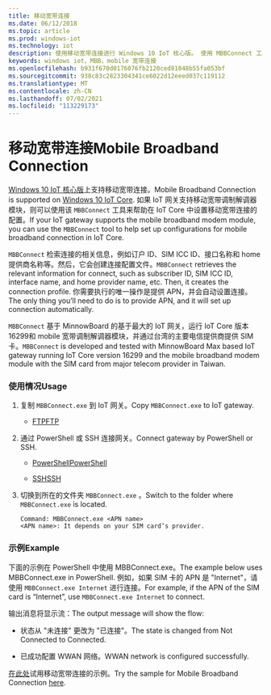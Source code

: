 ```yaml
---
title: 移动宽带连接
ms.date: 06/12/2018
ms.topic: article
ms.prod: windows-iot
ms.technology: iot
description: 使用移动宽带连接进行 Windows 10 IoT 核心版。 使用 MBBConnect 工具帮助在 IoT Core 中设置移动宽带连接的配置。
keywords: windows iot，MBB，mobile 宽带连接
ms.openlocfilehash: b931f670d0176076fb2120ced81048b55fa053bf
ms.sourcegitcommit: 938c83c2823304341ce6022d12eeed037c119112
ms.translationtype: MT
ms.contentlocale: zh-CN
ms.lasthandoff: 07/02/2021
ms.locfileid: "113229173"
---
```

# <a name="mobile-broadband-connection"></a><span data-ttu-id="af78b-105">移动宽带连接</span><span class="sxs-lookup"><span data-stu-id="af78b-105">Mobile Broadband Connection</span></span>

<span data-ttu-id="af78b-106">[Windows 10 IoT 核心版](http://windowsondevices.com)上支持移动宽带连接。</span><span class="sxs-lookup"><span data-stu-id="af78b-106">Mobile Broadband Connection is supported on [Windows 10 IoT Core](http://windowsondevices.com).</span></span> <span data-ttu-id="af78b-107">如果 IoT 网关支持移动宽带调制解调器模块，则可以使用该 `MBBConnect` 工具来帮助在 IoT Core 中设置移动宽带连接的配置。</span><span class="sxs-lookup"><span data-stu-id="af78b-107">If your IoT gateway supports the mobile broadband modem module, you can use the `MBBConnect` tool to help set up configurations for mobile broadband connection in IoT Core.</span></span>

<span data-ttu-id="af78b-108">`MBBConnect` 检索连接的相关信息，例如订户 ID、SIM ICC ID、接口名称和 home 提供商名称等。然后，它会创建连接配置文件。</span><span class="sxs-lookup"><span data-stu-id="af78b-108">`MBBConnect` retrieves the relevant information for connect, such as subscriber ID, SIM ICC ID, interface name, and home provider name, etc. Then, it creates the connection profile.</span></span> <span data-ttu-id="af78b-109">你需要执行的唯一操作是提供 APN，并会自动设置连接。</span><span class="sxs-lookup"><span data-stu-id="af78b-109">The only thing you’ll need to do is to provide APN, and it will set up connection automatically.</span></span>

<span data-ttu-id="af78b-110">`MBBConnect` 基于 MinnowBoard 的基于最大的 IoT 网关，运行 IoT Core 版本16299和 mobile 宽带调制解调器模块，并通过台湾的主要电信提供商提供 SIM 卡。</span><span class="sxs-lookup"><span data-stu-id="af78b-110">`MBBConnect` is developed and tested with MinnowBoard Max based IoT gateway running IoT Core version 16299 and the mobile broadband modem module with the SIM card from major telecom provider in Taiwan.</span></span>

### <a name="usage"></a><span data-ttu-id="af78b-111">使用情况</span><span class="sxs-lookup"><span data-stu-id="af78b-111">Usage</span></span>

1. <span data-ttu-id="af78b-112">复制 `MBBConnect.exe` 到 IoT 网关。</span><span class="sxs-lookup"><span data-stu-id="af78b-112">Copy `MBBConnect.exe` to IoT gateway.</span></span>

   * [<span data-ttu-id="af78b-113">FTP</span><span class="sxs-lookup"><span data-stu-id="af78b-113">FTP</span></span>](https://docs.microsoft.com/windows/iot-core/connect-your-device/ftp)

2. <span data-ttu-id="af78b-114">通过 PowerShell 或 SSH 连接网关。</span><span class="sxs-lookup"><span data-stu-id="af78b-114">Connect gateway by PowerShell or SSH.</span></span>

   * [<span data-ttu-id="af78b-115">PowerShell</span><span class="sxs-lookup"><span data-stu-id="af78b-115">PowerShell</span></span>](https://docs.microsoft.com/windows/iot-core/connect-your-device/powershell)

   * [<span data-ttu-id="af78b-116">SSH</span><span class="sxs-lookup"><span data-stu-id="af78b-116">SSH</span></span>](https://docs.microsoft.com/windows/iot-core/connect-your-device/SSH)

3. <span data-ttu-id="af78b-117">切换到所在的文件夹 `MBBConnect.exe` 。</span><span class="sxs-lookup"><span data-stu-id="af78b-117">Switch to the folder where `MBBConnect.exe` is located.</span></span> 
   ```
   Command: MBBConnect.exe <APN name>
   <APN name>: It depends on your SIM card’s provider. 
   ```

### <a name="example"></a><span data-ttu-id="af78b-118">示例</span><span class="sxs-lookup"><span data-stu-id="af78b-118">Example</span></span>
<span data-ttu-id="af78b-119">下面的示例在 PowerShell 中使用 MBBConnect.exe。</span><span class="sxs-lookup"><span data-stu-id="af78b-119">The example below uses MBBConnect.exe in PowerShell.</span></span> <span data-ttu-id="af78b-120">例如，如果 SIM 卡的 APN 是 "Internet"，请使用 `MBBConnect.exe Internet` 进行连接。</span><span class="sxs-lookup"><span data-stu-id="af78b-120">For example, if the APN of the SIM card is “Internet”, use `MBBConnect.exe Internet` to connect.</span></span>
 
<span data-ttu-id="af78b-121">输出消息将显示流：</span><span class="sxs-lookup"><span data-stu-id="af78b-121">The output message will show the flow:</span></span>

* <span data-ttu-id="af78b-122">状态从 "未连接" 更改为 "已连接"。</span><span class="sxs-lookup"><span data-stu-id="af78b-122">The state is changed from Not Connected to Connected.</span></span> 

* <span data-ttu-id="af78b-123">已成功配置 WWAN 网络。</span><span class="sxs-lookup"><span data-stu-id="af78b-123">WWAN network is configured successfully.</span></span>

<span data-ttu-id="af78b-124">[在此处](https://github.com/ms-iot/iot-utilities/tree/master/MBBConnect)试用移动宽带连接的示例。</span><span class="sxs-lookup"><span data-stu-id="af78b-124">Try the sample for Mobile Broadband Connection [here](https://github.com/ms-iot/iot-utilities/tree/master/MBBConnect).</span></span>
